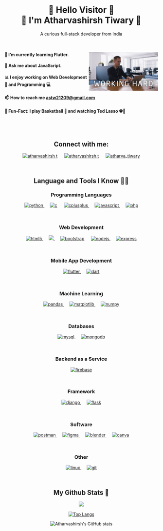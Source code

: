 <div align="center">

<h1> 👋 Hello Visitor 👋  <br> 👾 I'm Atharvashirsh Tiwary 👾</h1>
<p> A curious full-stack developer from India</p>
<br>
<div>
<img align="right" src="consulting-consultant.gif" alt="gif" width="45%"  >
<p align="left">
<h4 align="left"> 🌱 I’m currently learning Flutter.</h4>
<h4 align="left"> 💬 Ask me about JavaScript. </h4> 
<h4 align="left"> 📊 I enjoy working on Web Development 🧩 and Programming 💻 </h4>
<h4 align="left"> 📫 How to reach me <a href = "mailto: astw21209@gmail.com">astw21209@gmail.com</a> </h4>
<h4 align="left"> 🎉 Fun-Fact: I play Basketball 🏀 and watching Ted Lasso ⚽🏈 </h4>
</p>    
</div>
<br>
<br>

<h2 align="center">Connect with me:</h2>

<div align="center">
    
<a href="https://linkedin.com/in/atharvashirsh-t-99648a250" target="blank"><img src="https://img.shields.io/badge/linkedin-%230077B5.svg?style=for-the-badge&logo=linkedin&logoColor=white" alt="atharvashirsh t" /></a>
    &emsp;
    <a href="mailto:astw21209@gmail.com" target="blank"><img  src="https://img.shields.io/badge/Gmail-D14836?style=for-the-badge&logo=gmail&logoColor=white" alt="atharvashirsh t" /></a>
     &emsp;
    <a href="https://twitter.com/atharva_tiwary" target="blank"><img  src="https://img.shields.io/badge/Twitter-%231DA1F2.svg?style=for-the-badge&logo=Twitter&logoColor=white" alt="atharva_tiwary" /></a>
</div>
<br>
<div align="center">
    <h2>Language and Tools I Know 👨‍💻</h2>
    <h3>Programming Languages</h3>
    <p>
         <a href="https://www.python.org" target="_blank" rel="noreferrer"> <img src="https://img.shields.io/badge/python-3670A0?style=for-the-badge&logo=python&logoColor=ffdd54" alt="python"   /> </a>
        &emsp;
        <a href="https://www.cprogramming.com/" target="_blank" rel="noreferrer"> <img src="https://img.shields.io/badge/c-%2300599C.svg?style=for-the-badge&logo=c&logoColor=white" alt="c" /></a>
        &emsp;
        <a href="https://www.w3schools.com/cpp/" target="_blank" rel="noreferrer"> <img src="https://img.shields.io/badge/c++-%2300599C.svg?style=for-the-badge&logo=c%2B%2B&logoColor=white" alt="cplusplus"/> </a>
        &emsp;
         <a href="https://developer.mozilla.org/en-US/docs/Web/JavaScript" target="_blank" rel="noreferrer"> <img src="https://img.shields.io/badge/javascript-%23323330.svg?style=for-the-badge&logo=javascript&logoColor=%23F7DF1E" alt="javascript"  /> </a>
        &emsp;
        <a href="https://www.php.net" target="_blank" rel="noreferrer"> <img src="https://img.shields.io/badge/php-%23777BB4.svg?style=for-the-badge&logo=php&logoColor=white" alt="php"  /> </a>
    </p>
    <br>
    <h3>Web Development</h3>
    <p>
         <a href="https://www.w3.org/html/" target="_blank" rel="noreferrer"> <img src="https://img.shields.io/badge/html5-%23E34F26.svg?style=for-the-badge&logo=html5&logoColor=white" alt="html5" /> </a>
        &emsp;
        <a href="https://www.w3schools.com/css/" target="_blank" rel="noreferrer"> <img src="https://img.shields.io/badge/css3-%231572B6.svg?style=for-the-badge&logo=css3&logoColor=white"  /> </a>
        &emsp;
        <a href="https://getbootstrap.com" target="_blank" rel="noreferrer"> <img src="https://img.shields.io/badge/bootstrap-%23563D7C.svg?style=for-the-badge&logo=bootstrap&logoColor=white" alt="bootstrap"  /></a> 
        &emsp;
        <a href="https://nodejs.org" target="_blank" rel="noreferrer"> <img src="https://img.shields.io/badge/node.js-6DA55F?style=for-the-badge&logo=node.js&logoColor=white" alt="nodejs"/> </a>
        &emsp;
        <a href="https://expressjs.com" target="_blank" rel="noreferrer"> <img src="https://img.shields.io/badge/express.js-%23404d59.svg?style=for-the-badge&logo=express&logoColor=%2361DAFB" alt="express" /> </a>
    </p>
    <br>
    <h3>Mobile App Development</h3>
    <p>
        <a href="https://flutter.dev" target="_blank" rel="noreferrer"> <img src="https://img.shields.io/badge/Flutter-%2302569B.svg?style=for-the-badge&logo=Flutter&logoColor=white" alt="flutter"  /> </a>
        &emsp;
         <a href="https://dart.dev" target="_blank" rel="noreferrer"> <img src="https://img.shields.io/badge/dart-%230175C2.svg?style=for-the-badge&logo=dart&logoColor=white" alt="dart" /> </a>
    </p>
    <br>
    <h3>Machine Learning</h3>
    <p>
         <a href="https://pandas.pydata.org/" target="_blank" rel="noreferrer"> <img src="https://img.shields.io/badge/pandas-%23150458.svg?style=for-the-badge&logo=pandas&logoColor=white" alt="pandas"/> </a> 
        &emsp;
        <a href="https://matplotlib.org/" target="_blank" rel="noreferrer"> <img src="https://img.shields.io/badge/Matplotlib-%23ffffff.svg?style=for-the-badge&logo=Matplotlib&logoColor=black" alt="matplotlib"/> </a>
        &emsp;
        <a href="https://numpy.org/doc/stable/" target="_blank" rel="noreferrer"> <img src="https://img.shields.io/badge/numpy-%23013243.svg?style=for-the-badge&logo=numpy&logoColor=white" alt="numpy" /> </a>
    </p>
    <br>
    <h3>Databases</h3>
    <p>
        <a href="https://www.mysql.com/" target="_blank" rel="noreferrer"> <img src="https://img.shields.io/badge/mysql-%2300f.svg?style=for-the-badge&logo=mysql&logoColor=white" alt="mysql" /> </a>
        &emsp;
        <a href="https://www.mongodb.com/" target="_blank" rel="noreferrer"> <img src="https://img.shields.io/badge/MongoDB-%234ea94b.svg?style=for-the-badge&logo=mongodb&logoColor=white" alt="mongodb"  /> </a>
    </p>
    <br>
    <h3>Backend as a Service</h3>
    <p>
        <a href="https://firebase.google.com/" target="_blank" rel="noreferrer"> <img src="https://img.shields.io/badge/firebase-%23039BE5.svg?style=for-the-badge&logo=firebase" alt="firebase"/> </a>
    </p>
    <br>
    <h3>Framework</h3>
    <p>
       <a href="https://www.djangoproject.com/" target="_blank" rel="noreferrer"> <img src="https://img.shields.io/badge/django-%23092E20.svg?style=for-the-badge&logo=django&logoColor=white" alt="django" /> </a>
        &emsp;
        <a href="https://flask.palletsprojects.com/" target="_blank" rel="noreferrer"> <img src="https://img.shields.io/badge/flask-%23000.svg?style=for-the-badge&logo=flask&logoColor=white" alt="flask"/> </a>
    </p>
    <br>
    <h3>Software</h3>
    <p>
        <a href="https://postman.com" target="_blank" rel="noreferrer"> <img src="https://img.shields.io/badge/Postman-FF6C37?style=for-the-badge&logo=postman&logoColor=white" alt="postman"  /> </a>
        &emsp;
        <a href="https://www.figma.com/" target="_blank" rel="noreferrer"> <img src="https://img.shields.io/badge/figma-%23F24E1E.svg?style=for-the-badge&logo=figma&logoColor=white" alt="figma"  /> </a>
        &emsp;
        <a href="https://www.blender.org/" target="_blank" rel="noreferrer"> <img src="https://img.shields.io/badge/blender-%23F5792A.svg?style=for-the-badge&logo=blender&logoColor=white" alt="blender"/> </a>
        &emsp;
        <a href="https://www.canva.com/" target="_blank" rel="noreferrer"> <img src="https://img.shields.io/badge/Canva-%2300C4CC.svg?style=for-the-badge&logo=Canva&logoColor=white" alt="canva" /> </a>
    </p>
    <br>
    <h3>Other</h3>
    <p>
        <a href="https://www.linux.org/" target="_blank" rel="noreferrer"> <img src="https://img.shields.io/badge/Linux-FCC624?style=for-the-badge&logo=linux&logoColor=black" alt="linux"/> </a>
        &emsp;
        <a href="https://git-scm.com/" target="_blank" rel="noreferrer"> <img src="https://img.shields.io/badge/git-%23F05033.svg?style=for-the-badge&logo=git&logoColor=white" alt="git" /> </a>
    </p>
    
</div>

<br>

<h2 align="center">My Github Stats 🤖</h2>

<p align="center">
   <img src="https://komarev.com/ghpvc/?username=atharvashirsh&label=PROFILE+VIEWS&style=flat-square&color=blue")
</p>  

<div align="center">
    
[![Top Langs](https://github-readme-stats.vercel.app/api/top-langs/?username=atharvashirsh&layout=compact&theme=midnight-purple)](https://github.com/atharvashirsh/github-readme-stats)    
    
![Atharvashirsh's GitHub stats](https://github-readme-stats.vercel.app/api?username=atharvashirsh&show_icons=true&theme=midnight-purple&count_private=true)      
     
</div>


